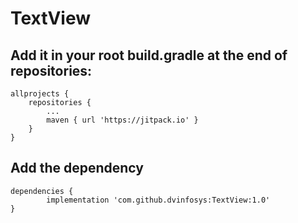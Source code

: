 # TextView

## Add it in your root build.gradle at the end of repositories:

	allprojects {
		repositories {
			...
			maven { url 'https://jitpack.io' }
		}
	}

## Add the dependency
  	dependencies {
	        implementation 'com.github.dvinfosys:TextView:1.0'
	} 
